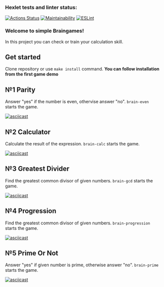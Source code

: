 ### Hexlet tests and linter status:
[![Actions Status](https://github.com/Cholym/backend-project-lvl1/workflows/hexlet-check/badge.svg)](https://github.com/Cholym/backend-project-lvl1/actions)
[![Maintainability](https://api.codeclimate.com/v1/badges/c45e1d9b7d02bbae3013/maintainability)](https://codeclimate.com/github/Cholym/backend-project-lvl1/maintainability)
[![ESLint](https://github.com/Cholym/backend-project-lvl1/actions/workflows/eslint.yml/badge.svg)](https://github.com/Cholym/backend-project-lvl1/actions/workflows/eslint.yml)

### Welcome to simple Braingames!
In this project you can check or train your calculation skill.
## Get started
Clone repository or use `make install` command.
**You can follow installation from the first game demo**
## №1 Parity
Answer "yes" if the number is even, othervise answer "no".
`brain-even` starts the game.

[![asciicast](https://asciinema.org/a/497098.svg)](https://asciinema.org/a/497098)

## №2 Calculator
Calculate the result of the expression.
`brain-calc` starts the game.

[![asciicast](https://asciinema.org/a/497569.svg)](https://asciinema.org/a/497569)

## №3 Greatest Divider
Find the greatest common divisor of given numbers.
`brain-gcd` starts the game.

[![asciicast](https://asciinema.org/a/497576.svg)](https://asciinema.org/a/497576)

## №4 Progression
Find the greatest common divisor of given numbers.
`brain-progression` starts the game.

[![asciicast](https://asciinema.org/a/497598.svg)](https://asciinema.org/a/497598)

## №5 Prime Or Not
Answer "yes" if given number is prime, otherwise answer "no".
`brain-prime` starts the game.

[![asciicast](https://asciinema.org/a/497600.svg)](https://asciinema.org/a/497600)
